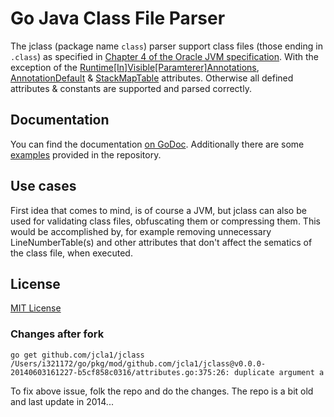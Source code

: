 Go Java Class File Parser
=========================

The jclass (package name `class`) parser support class files (those ending in  `.class`) as specified in [Chapter 4 of the Oracle JVM specification](http://docs.oracle.com/javase/specs/jvms/se7/html/jvms-4.html). With the exception of the [Runtime[In]Visible[Paramterer]Annotations](http://docs.oracle.com/javase/specs/jvms/se7/html/jvms-4.html#jvms-4.7.16), [AnnotationDefault](http://docs.oracle.com/javase/specs/jvms/se7/html/jvms-4.html#jvms-4.7.20) & [StackMapTable](http://docs.oracle.com/javase/specs/jvms/se7/html/jvms-4.html#jvms-4.7.4) attributes. Otherwise all defined attributes & constants are supported and parsed correctly.

## Documentation

You can find the documentation [on GoDoc](http://godoc.org/github.com/jcla1/jclass). Additionally there are some [examples](examples/) provided in the repository.

## Use cases

First idea that comes to mind, is of course a JVM, but jclass can also be used for validating class files, obfuscating them or compressing them. This would be accomplished by, for example removing unnecessary LineNumberTable(s) and other attributes that don't affect the sematics of the class file, when executed.

## License

[MIT License](LICENSE)

### Changes after fork
    go get github.com/jcla1/jclass
    /Users/i321172/go/pkg/mod/github.com/jcla1/jclass@v0.0.0-20140603161227-b5cf858c0316/attributes.go:375:26: duplicate argument a
To fix above issue, folk the repo and do the changes. The repo is a bit old and last update in 2014...